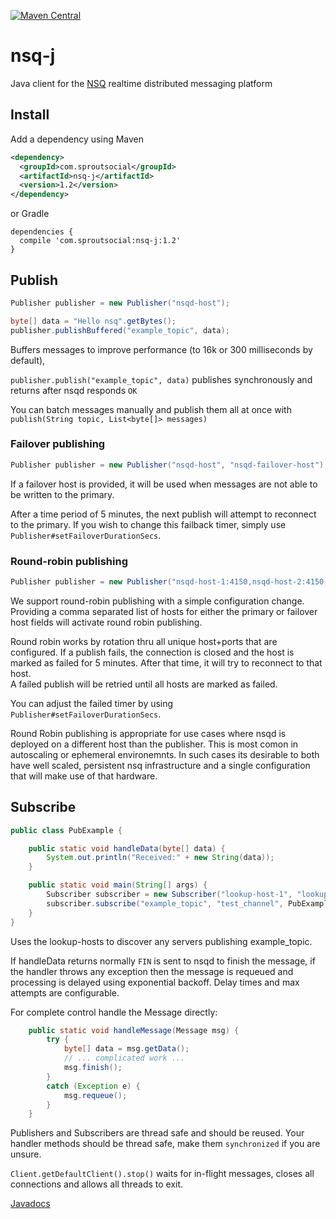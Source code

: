 [![Maven Central](https://maven-badges.herokuapp.com/maven-central/com.sproutsocial/nsq-j/badge.svg)](https://maven-badges.herokuapp.com/maven-central/com.sproutsocial/nsq-j)

# nsq-j
Java client for the [NSQ](http://nsq.io) realtime distributed messaging platform

## Install

Add a dependency using Maven
```xml
<dependency>
  <groupId>com.sproutsocial</groupId>
  <artifactId>nsq-j</artifactId>
  <version>1.2</version>
</dependency>
```
or Gradle
```
dependencies {
  compile 'com.sproutsocial:nsq-j:1.2'
}
```

## Publish
```java
Publisher publisher = new Publisher("nsqd-host");

byte[] data = "Hello nsq".getBytes();
publisher.publishBuffered("example_topic", data);
```
Buffers messages to improve performance (to 16k or 300 milliseconds by default),

`publisher.publish("example_topic", data)` publishes synchronously and returns
after nsqd responds `OK`

You can batch messages manually and publish them all at once with
`publish(String topic, List<byte[]> messages)`

### Failover publishing
```java
Publisher publisher = new Publisher("nsqd-host", "nsqd-failover-host");
```
If a failover host is provided, it will be used when messages are not able to be written to the primary.  

After a time period of 5 minutes, the next publish will attempt to reconnect to the primary. 
If you wish to change this failback timer, simply use `Publisher#setFailoverDurationSecs`.  

### Round-robin publishing

```java
Publisher publisher = new Publisher("nsqd-host-1:4150,nsqd-host-2:4150,nsqd-host-3:4150");
```
We support round-robin publishing with a simple configuration change.  Providing a comma 
separated list of hosts for either the primary or failover host fields will activate round robin publishing. 

Round robin works by rotation thru all unique host+ports that are configured.  If a publish fails, the connection 
is closed and the host is marked as failed for 5 minutes.  After that time, it will try to reconnect to that host.  
A failed publish will be retried until all hosts are marked as failed.  

You can adjust the failed timer by using `Publisher#setFailoverDurationSecs`.

Round Robin publishing is appropriate for use cases where nsqd is deployed on a different host than the publisher.
This is most comon in autoscaling or ephemeral environemnts.  In such cases its desirable to both have 
well scaled, persistent nsq infrastructure and a single configuration that will make use of that hardware.   

## Subscribe
```java
public class PubExample {

    public static void handleData(byte[] data) {
        System.out.println("Received:" + new String(data));
    }

    public static void main(String[] args) {
        Subscriber subscriber = new Subscriber("lookup-host-1", "lookup-host-2");
        subscriber.subscribe("example_topic", "test_channel", PubExample::handleData);
    }
}
```
Uses the lookup-hosts to discover any servers publishing example_topic.

If handleData returns normally `FIN` is sent to nsqd to finish the message,
if the handler throws any exception then the message is requeued and processing is
delayed using exponential backoff. Delay times and max attempts  are configurable.

For complete control handle the Message directly:
```java
    public static void handleMessage(Message msg) {
        try {
            byte[] data = msg.getData();
            // ... complicated work ...
            msg.finish();
        }
        catch (Exception e) {
            msg.requeue();
        }
    }
```

Publishers and Subscribers are thread safe and should be reused.
Your handler methods should be thread safe, make them `synchronized` if you are unsure.

`Client.getDefaultClient().stop()` waits for in-flight messages, closes all connections
and allows all threads to exit.

[Javadocs](https://sproutsocial.github.io/nsq-j/)

